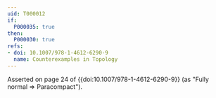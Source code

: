 ```yaml
---
uid: T000012
if:
  P000035: true
then:
  P000030: true
refs:
- doi: 10.1007/978-1-4612-6290-9
  name: Counterexamples in Topology
---
```



Asserted on page 24 of {{doi:10.1007/978-1-4612-6290-9}}
(as "Fully normal => Paracompact").

